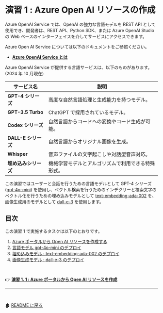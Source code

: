 # 演習 1 : Azure Open AI リソースの作成

Azure OpenAI Service では、OpenAI の強力な言語モデルを REST API として使用でき、開発者は、REST API、Python SDK、または Azure OpenAI Studio の Web ベースのインターフェイスを介してサービスにアクセスできます。

Azure Open AI Service については以下のドキュメントをご参照ください。

- [**Azure OpenAI Service とは**](https://learn.microsoft.com/ja-jp/azure/cognitive-services/openai/overview)

Azure OpenAI Service が提供する言語サービスは、以下のものがあります。(2024 年 10 月現在)

| サービス名          | 説明                                     |
|---------------------|------------------------------------------|
| **GPT-4 シリーズ**  | 高度な自然言語処理と生成能力を持つモデル。|
| **GPT-3.5 Turbo**   | ChatGPT で採用されているモデル。          |
| **Codex シリーズ**  | 自然言語からコードへの変換やコード生成が可能。|
| **DALL-E シリーズ** | 自然言語からオリジナル画像を生成。       |
| **Whisper**         | 音声ファイルの文字起こしや対話型音声対応。|
| **埋め込みシリーズ**| 機械学習モデルとアルゴリズムで利用できる特殊形式。|

この演習ではユーザーと会話を行うための言語モデルとして GPT-4 シリーズ ([gpt-4o-mini](https://learn.microsoft.com/ja-jp/azure/ai-services/openai/concepts/models#how-do-i-access-the-gpt-4o-and-gpt-4o-mini-models)) を使用し、ベクトル検索を行うためのインデクサーと検索文字のベクトル化を行うための埋め込みモデルとして [text-embedding-ada-002](https://learn.microsoft.com/ja-jp/azure/ai-services/openai/concepts/models#embeddings-models) を、画像生成用のモデルとして [dall-e-3](https://learn.microsoft.com/ja-jp/azure/ai-services/openai/concepts/models#dall-e) を使用します。
<br>

## 目次

この演習 1 で実施するタスクは以下のとおりです。

1. [Azure ポータルから Open AI リソースを作成する](Ex01-1.md)
2. [言語モデル gpt-4o-mini のデプロイ](Ex01-2.md)
3. [埋め込みモデル : text-embedding-ada-002 のデプロイ](Ex01-3.md)
4. [画像生成モデル : dall-e-3 のデプロイ](Ex01-4.md)

<br>

👉 [**演習 1. 1  : Azure ポータルから Open AI リソースを作成**](Ex01-1.md) 

<hr>
<br>

🏚️ [README に戻る](README.md)